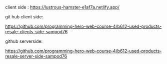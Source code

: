 
client side :
https://lustrous-hamster-e1af7a.netlify.app/


git hub client side:

https://github.com/programming-hero-web-course-4/b612-used-products-resale-clients-side-sampod76


github serverside:

https://github.com/programming-hero-web-course-4/b612-used-products-resale-server-side-sampod76


